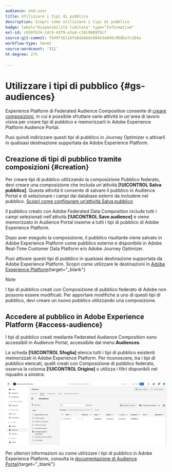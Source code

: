 ```yaml
---
audience: end-user
title: Utilizzare i tipi di pubblico
description: Scopri come utilizzare i tipi di pubblico
badge: label="Disponibilità limitata" type="Informative"
exl-id: c6507624-1dc9-43f9-a3ad-c3dc9689f8c7
source-git-commit: f549f1611bfe6deb6dc684e3a0d9c968ba7c184a
workflow-type: tm+mt
source-wordcount: '311'
ht-degree: 27%

---
```


# Utilizzare i tipi di pubblico {#gs-audiences}

Experience Platform di Federated Audience Composition consente di [creare composizioni](../compositions/gs-compositions.md), in cui è possibile sfruttare varie attività in un&#39;area di lavoro visiva per creare tipi di pubblico e memorizzarli in Adobe Experience Platform Audience Portal.

Puoi quindi indirizzare questi tipi di pubblico in Journey Optimizer o attivarli in qualsiasi destinazione supportata da Adobe Experience Platform.

## Creazione di tipi di pubblico tramite composizioni {#creation}

Per creare tipi di pubblico utilizzando la composizione Pubblico federato, devi creare una composizione che includa un&#39;attività **[!UICONTROL Salva pubblico]**. Questa attività ti consente di salvare il pubblico in Audience Portal e di selezionare i campi dai database esterni da includere nel pubblico. [Scopri come configurare un’attività Salva pubblico](../compositions/activities/save-audience.md)

Il pubblico creato con Adobe Federated Data Composition include tutti i campi selezionati nell&#39;attività **[!UICONTROL Save audience]** e viene memorizzato in Audience Portal insieme a tutti i tipi di pubblico di Adobe Experience Platform.

Dopo aver eseguito la composizione, il pubblico risultante viene salvato in Adobe Experience Platform come pubblico esterno e disponibile in Adobe Real-Time Customer Data Platform e/o Adobe Journey Optimizer.

Puoi attivare questi tipi di pubblico in qualsiasi destinazione supportata da Adobe Experience Platform. Scopri come utilizzare le destinazioni in [Adobe Experience Platform](https://experienceleague.adobe.com/en/docs/experience-platform/destinations/home){target="_blank"}

>[!NOTE]
>
>I tipi di pubblico creati con Composizione di pubblico federato di Adobe non possono essere modificati. Per apportare modifiche a uno di questi tipi di pubblico, devi creare un nuovo pubblico utilizzando una composizione.

## Accedere al pubblico in Adobe Experience Platform {#access-audience}

I tipi di pubblico creati mediante Federated Audience Composition sono accessibili in Audience Portal, accessibile dal menu **Audiences**.

La scheda **[!UICONTROL Sfoglia]** elenca tutti i tipi di pubblico esistenti memorizzati in Adobe Experience Platform. Per riconoscere, tra i tipi di pubblico elencati, quelli creati con Composizione di pubblico federato, osserva la colonna **[!UICONTROL Origine]** o utilizza i filtri disponibili nel riquadro a sinistra.

![](assets/audiences-list.png)

Per ulteriori informazioni su come utilizzare i tipi di pubblico in Adobe Experience Platform, consulta la [documentazione di Audience Portal](https://experienceleague.adobe.com/it/docs/experience-platform/segmentation/ui/audience-portal){target="_blank"}

<!-- add link to this donc once published: https://jira.corp.adobe.com/browse/PLAT-198674-->